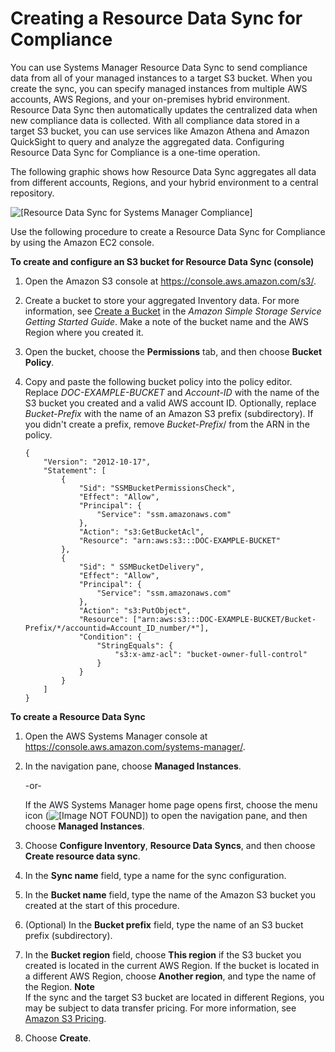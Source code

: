 # Creating a Resource Data Sync for Compliance<a name="sysman-compliance-datasync-create"></a>

You can use Systems Manager Resource Data Sync to send compliance data from all of your managed instances to a target S3 bucket\. When you create the sync, you can specify managed instances from multiple AWS accounts, AWS Regions, and your on\-premises hybrid environment\. Resource Data Sync then automatically updates the centralized data when new compliance data is collected\. With all compliance data stored in a target S3 bucket, you can use services like Amazon Athena and Amazon QuickSight to query and analyze the aggregated data\. Configuring Resource Data Sync for Compliance is a one\-time operation\.

The following graphic shows how Resource Data Sync aggregates all data from different accounts, Regions, and your hybrid environment to a central repository\.

![\[Resource Data Sync for Systems Manager Compliance\]](http://docs.aws.amazon.com/systems-manager/latest/userguide/images/ConfigComplianceDataSync.png)

Use the following procedure to create a Resource Data Sync for Compliance by using the Amazon EC2 console\.

**To create and configure an S3 bucket for Resource Data Sync \(console\)**

1. Open the Amazon S3 console at [https://console\.aws\.amazon\.com/s3/](https://console.aws.amazon.com/s3/)\.

1. Create a bucket to store your aggregated Inventory data\. For more information, see [Create a Bucket](https://docs.aws.amazon.com/AmazonS3/latest/gsg/CreatingABucket.html) in the *Amazon Simple Storage Service Getting Started Guide*\. Make a note of the bucket name and the AWS Region where you created it\.

1. Open the bucket, choose the **Permissions** tab, and then choose **Bucket Policy**\.

1. Copy and paste the following bucket policy into the policy editor\. Replace *DOC\-EXAMPLE\-BUCKET* and *Account\-ID* with the name of the S3 bucket you created and a valid AWS account ID\. Optionally, replace *Bucket\-Prefix* with the name of an Amazon S3 prefix \(subdirectory\)\. If you didn't create a prefix, remove *Bucket\-Prefix*/ from the ARN in the policy\. 

   ```
   {
       "Version": "2012-10-17",
       "Statement": [
           {
               "Sid": "SSMBucketPermissionsCheck",
               "Effect": "Allow",
               "Principal": {
                   "Service": "ssm.amazonaws.com"
               },
               "Action": "s3:GetBucketAcl",
               "Resource": "arn:aws:s3:::DOC-EXAMPLE-BUCKET"
           },
           {
               "Sid": " SSMBucketDelivery",
               "Effect": "Allow",
               "Principal": {
                   "Service": "ssm.amazonaws.com"
               },
               "Action": "s3:PutObject",
               "Resource": ["arn:aws:s3:::DOC-EXAMPLE-BUCKET/Bucket-Prefix/*/accountid=Account_ID_number/*"],
               "Condition": {
                   "StringEquals": {
                       "s3:x-amz-acl": "bucket-owner-full-control"
                   }
               }
           }
       ]
   }
   ```

**To create a Resource Data Sync**

1. Open the AWS Systems Manager console at [https://console\.aws\.amazon\.com/systems\-manager/](https://console.aws.amazon.com/systems-manager/)\.

1. In the navigation pane, choose **Managed Instances**\.

   \-or\-

   If the AWS Systems Manager home page opens first, choose the menu icon \(![\[Image NOT FOUND\]](http://docs.aws.amazon.com/systems-manager/latest/userguide/images/menu-icon-small.png)\) to open the navigation pane, and then choose **Managed Instances**\.

1. Choose **Configure Inventory**, **Resource Data Syncs**, and then choose **Create resource data sync**\.

1. In the **Sync name** field, type a name for the sync configuration\.

1. In the **Bucket name** field, type the name of the Amazon S3 bucket you created at the start of this procedure\.

1. \(Optional\) In the **Bucket prefix** field, type the name of an S3 bucket prefix \(subdirectory\)\.

1. In the **Bucket region** field, choose **This region** if the S3 bucket you created is located in the current AWS Region\. If the bucket is located in a different AWS Region, choose **Another region**, and type the name of the Region\.
**Note**  
If the sync and the target S3 bucket are located in different Regions, you may be subject to data transfer pricing\. For more information, see [Amazon S3 Pricing](https://aws.amazon.com/s3/pricing/)\.

1. Choose **Create**\.
